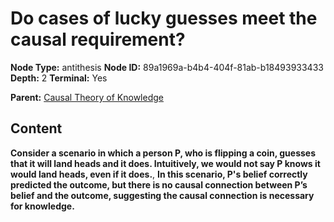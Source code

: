 # Do cases of lucky guesses meet the causal requirement?

**Node Type:** antithesis
**Node ID:** 89a1969a-b4b4-404f-81ab-b18493933433
**Depth:** 2
**Terminal:** Yes

**Parent:** [Causal Theory of Knowledge](causal-theory-of-knowledge.md)

## Content

**Consider a scenario in which a person P, who is flipping a coin, guesses that it will land heads and it does. Intuitively, we would not say P knows it would land heads, even if it does.**, **In this scenario, P's belief correctly predicted the outcome, but there is no causal connection between P’s belief and the outcome, suggesting the causal connection is necessary for knowledge.**
